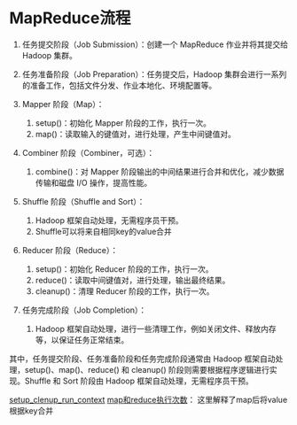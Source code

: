 # MapReduce流程


1. 任务提交阶段（Job Submission）：创建一个 MapReduce 作业并将其提交给 Hadoop 集群。
   
2. 任务准备阶段（Job Preparation）：任务提交后，Hadoop 集群会进行一系列的准备工作，包括文件分发、作业本地化、环境配置等。
3. Mapper 阶段（Map）：
   1. setup()：初始化 Mapper 阶段的工作，执行一次。
   2. map()：读取输入的键值对，进行处理，产生中间键值对。
   
4. Combiner 阶段（Combiner，可选）：
   1. combine()：对 Mapper 阶段输出的中间结果进行合并和优化，减少数据传输和磁盘 I/O 操作，提高性能。

5. Shuffle 阶段（Shuffle and Sort）：
   1. Hadoop 框架自动处理，无需程序员干预。
   2. Shuffle可以将来自相同key的value合并

6. Reducer 阶段（Reduce）：
   1. setup()：初始化 Reducer 阶段的工作，执行一次。
   2. reduce()：读取中间键值对，进行处理，输出最终结果。
   3. cleanup()：清理 Reducer 阶段的工作，执行一次。

7. 任务完成阶段（Job Completion）：
   1. Hadoop 框架自动处理，进行一些清理工作，例如关闭文件、释放内存等，以保证任务正常结束。

其中，任务提交阶段、任务准备阶段和任务完成阶段通常由 Hadoop 框架自动处理，setup()、map()、reduce() 和 cleanup() 阶段则需要根据程序逻辑进行实现。Shuffle 和 Sort 阶段由 Hadoop 框架自动处理，无需程序员干预。

[setup_clenup_run_context](setup_clenup_run_context.md)
[map和reduce执行次数](map和reduce执行次数.md)： 这里解释了map后将value根据key合并